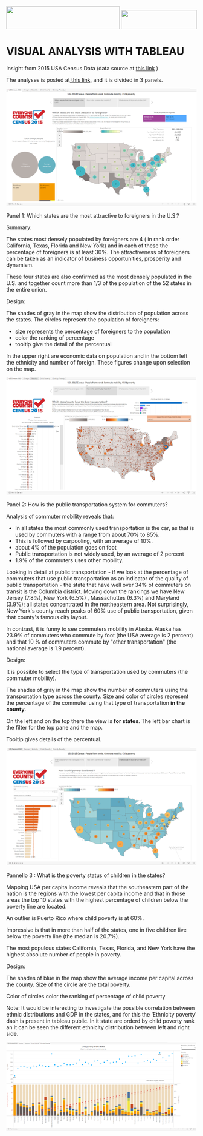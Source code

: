 ﻿
<img src="https://upload.wikimedia.org/wikipedia/commons/4/4b/Tableau_Logo.png "  width="300" height="60" />
<img src="https://upload.wikimedia.org/wikipedia/commons/7/7c/Kaggle_logo.png"  width="200" height="50" />


# VISUAL ANALYSIS WITH TABLEAU

Insight from 2015 USA Census Data (data source at [this link](https://www.kaggle.com/datasets/muonneutrino/us-census-demographic-data) ) 

The analyses is posted at[ this link,](https://public.tableau.com/app/profile/alx4976/viz/Census_16655268075390/USCensus2015?publish=yes) and it is divided in 3 panels. 

![](foreign.png)

Panel 1: Which states are the most attractive to foreigners in the U.S.? 

Summary: 

The states most densely populated by foreigners are 4 ( in rank order California, Texas, Florida and New York) and in each of these the percentage of foreigners is at least 30%. The attractiveness of foreigners can be taken as an indicator of business opportunities, prosperity and dynamism. 

These four states are also confirmed as the most densely populated in the U.S. and together count more than 1/3 of the population of the 52 states in the entire union.  

Design: 

The shades of gray in the map show the distribution of population across the states. The circles represent the population of foreigners:  

- size represents the percentage of foreigners to the population  
- color the ranking of percentage 
- tooltip give the detail of the percentual 

In the upper right are economic data on population and in the bottom left the ethnicity and number of foreign. These figures change upon selection on the map.     

![](commuter.png)

Panel 2: How is the public transportation system for commuters? 

Analysis of commuter mobility reveals that:  

- In all states the most commonly used transportation is the car, as that is used by commuters with a range from about 70% to 85%. 
- This is followed by carpooling, with an average of 10%. 
- about 4% of the population goes on foot 
- Public transportation is not widely used, by an average of 2 percent  
- 1.9% of the commuters uses other mobility. 

Looking in detail at public transportation - if we look at the percentage of commuters that use public transportation as an indicator of the quality of public transportation -  the state that have well over 34% of commuters on transit is the Columbia district. Moving down the rankings we have New Jersey (7.8%), New York (6.5%) , Massachuttes (6.3%) and Maryland (3.9%); all states concentrated in the northeastern area. Not surprisingly, New York's county reach peaks of 60% use of public transportation, given that county's famous city layout. 

In contrast, it is funny to see commuters mobility in Alaska.  Alaska has 23.9% of commuters who commute by foot (the USA average is 2 percent) and that 10 % of commuters commute by "other transportation" (the national average is 1.9 percent). 

Design: 

It is possible to select the type of transportation used by commuters (the commuter mobility). 

The shades of gray in the map show the number of commuters using the transportation type across the county. Size and color of circles represent the percentage of the commuter using that type of transportation **in the county**.  

On the left and on the top there the view is **for states**. The left bar chart is the filter for the top pane and the map.  

Tooltip gives details of the percentual. 

![](poverty.png)

Pannello 3 : What is the poverty status of children in the states? 

Mapping USA per capita income reveals that the southeastern part of the nation is the regions with the lowest per capita income and that in those areas the top 10 states with the highest percentage of children below the poverty line are located.  

An outlier is Puerto Rico where child poverty is at 60%.  

Impressive is that in more than half of the states, one in five children live below the poverty line (the median is 20.7%). 

The most populous states California, Texas, Florida, and New York have the highest absolute number of people in poverty. 

Design: 

The shades of blue in the map show the average income per capital across the county.  Size of the circle are the total poverty. 

Color of circles color the ranking of percentage of child poverty 

Note: It would be interesting to investigate the possible correlation between ethnic distributions and GDP in the states, and for this the ‘Ethnicity poverty’ dash is present in tableau public. In it state are orderd by child poverty rank an it can be seen the different ethnicity distribution between left and right side. 

![](ethn.png)



